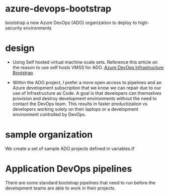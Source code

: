 # azure-devops-bootstrap
bootstrap a new Azure DevOps (ADO) organization to deploy to high-security environments

# design

- Using Self hosted virtual machine scale sets.  Reference this article on the reason to use self hosts VMSS for ADO. [Azure DevOps Infrastructure Bootstrap](https://www.linkedin.com/pulse/azure-devops-infrastructure-bootstrap-michael-shamberger%3FtrackingId=6gmV5zxKTkuxULYMGrZy%252Bw%253D%253D/?trackingId=6gmV5zxKTkuxULYMGrZy%2Bw%3D%3D)

- Within the ADO project, I prefer a more open access to pipelines and an Azure development subscription that we know we can repair due to our use of Infrastructure as Code.  A goal is that developers can themselves provision and destroy development environments without the need to contact the DevOps team.  This results in faster productization vs developers working solely on their laptops or a development environment controlled by DevOps.

# sample organization

We create a set of sample ADO projects defined in variables.tf

# Application DevOps pipelines

There are some standard bootstrap pipelines that need to run before the development teams are able to work in their projects.


